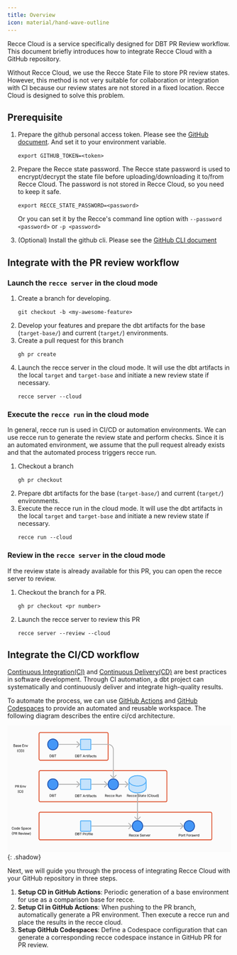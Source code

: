 ```yaml
---
title: Overview
icon: material/hand-wave-outline
---
```



Recce Cloud is a service specifically designed for DBT PR Review workflow. This document briefly introduces how to integrate Recce Cloud with a GitHub repository.

Without Recce Cloud, we use the Recce State File to store PR review states. However, this method is not very suitable for collaboration or integration with CI because our review states are not stored in a fixed location. Recce Cloud is designed to solve this problem.


## Prerequisite

1. Prepare the github personal access token. Please see the [GitHub document](https://docs.github.com/en/authentication/keeping-your-account-and-data-secure/managing-your-personal-access-tokens). And set it to your environment variable.
   ```
   export GITHUB_TOKEN=<token>
   ```

1. Prepare the Recce state password. The Recce state password is used to encrypt/decrypt the state file before uploading/downloading it to/from Recce Cloud. The password is not stored in Recce Cloud, so you need to keep it safe.
   ```
   export RECCE_STATE_PASSWORD=<password>
   ```
   Or you can set it by the Recce's command line option with `--password <password>` or `-p <password>`

1. (Optional) Install the github cli. Please see the [GitHub CLI document](https://github.com/cli/cli)


## Integrate with the PR review workflow
### Launch the `recce server` in the cloud mode

1. Create a branch for developing.
   ```
   git checkout -b <my-awesome-feature>
   ```
1. Develop your features and prepare the dbt artifacts for the base (`target-base/`) and current (`target/`) environments.
1. Create a pull request for this branch
   ```
   gh pr create
   ```   
1. Launch the recce server in the cloud mode. It will use the dbt artifacts in the local `target` and `target-base` and initiate a new review state if necessary.
   ```
   recce server --cloud
   ```

### Execute the `recce run` in the cloud mode


In general, recce run is used in CI/CD or automation environments. We can use recce run to generate the review state and perform checks. Since it is an automated environment, we assume that the pull request already exists and that the automated process triggers recce run.

1. Checkout a branch
   ```
   gh pr checkout 
   ```
1. Prepare dbt artifacts for the base (`target-base/`) and current (`target/`) environments.
1. Execute the recce run in the cloud mode. It will use the dbt artifacts in the local `target` and `target-base` and initiate a new review state if necessary.
   ```
   recce run --cloud
   ```

### Review in the `recce server` in the cloud mode
If the review state is already available for this PR, you can open the recce server to review.

1. Checkout the branch for a PR.
    ```
    gh pr checkout <pr number>
    ```

1. Launch the recce server to review this PR
    ```
    recce server --review --cloud
    ```

## Integrate the CI/CD workflow

[Continuous Integration(CI)](https://en.wikipedia.org/wiki/Continuous_integration) and [Continuous Delivery(CD)](https://en.wikipedia.org/wiki/Continuous_delivery) are best practices in software development. Through CI automation, a dbt project can systematically and continuously deliver and integrate high-quality results.

To automate the process, we can use [GitHub Actions](https://github.com/features/actions) and [GitHub Codespaces](https://github.com/features/codespaces) to provide an automated and reusable workspace. The following diagram describes the entire ci/cd architecture.

![alt text](../../assets/images/recce-cloud/setup-architecture.png){: .shadow}

Next, we will guide you through the process of integrating Recce Cloud with your GitHub repository in three steps.

1. **Setup CD in GitHub Actions**: Periodic generation of a base environment for use as a comparison base for recce.
1. **Setup CI in GitHub Actions**: When pushing to the PR branch, automatically generate a PR environment. Then execute a recce run and place the results in the recce cloud.
1. **Setup GitHub Codespaces**: Define a Codespace configuration that can generate a corresponding recce codespace instance in GitHub PR for PR review.